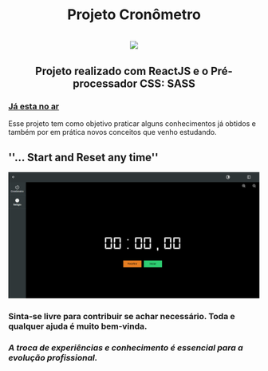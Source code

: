 <h1 align='center'>Projeto Cronômetro</h1>

<h2 align='center'>

<img align='center' src='https://img.shields.io/github/license/Guribeiro/cronometro'>
</h2>

<h2 align='center'>
    <p>
        Projeto realizado com ReactJS e o Pré-processador CSS: SASS
    <p>
</h2>

<h3>
<a href='https://cronometro.vercel.app'>Já esta no ar</a>
</h3>

<p>Esse projeto tem como objetivo praticar  alguns conhecimentos já obtidos 
e também por em prática novos conceitos que venho estudando.
</p>

## ''... Start and Reset any time''

 <img src="./src/assets/readme/stopwatch.gif" alt="cronometro" width='900px' >


### Sinta-se livre para contribuir se achar necessário. Toda e qualquer ajuda é muito bem-vinda.
### <i>A troca de experiências e conhecimento é essencial para a evolução profissional.</i>
